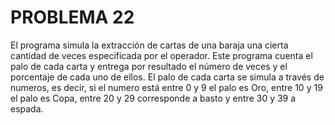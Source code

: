 # PROBLEMA 22

El programa simula la extracción de cartas de una baraja una cierta cantidad de veces 
especificada por el operador. Este programa cuenta el palo de cada carta y entrega por resultado 
el número de veces y el porcentaje de cada uno de ellos. El palo de cada carta se simula a través 
de numeros, es decir, si el numero está entre 0 y 9 el palo es Oro, entre 10 y 19 el palo es Copa, 
entre 20 y 29 corresponde a basto y entre 30 y 39 a espada.